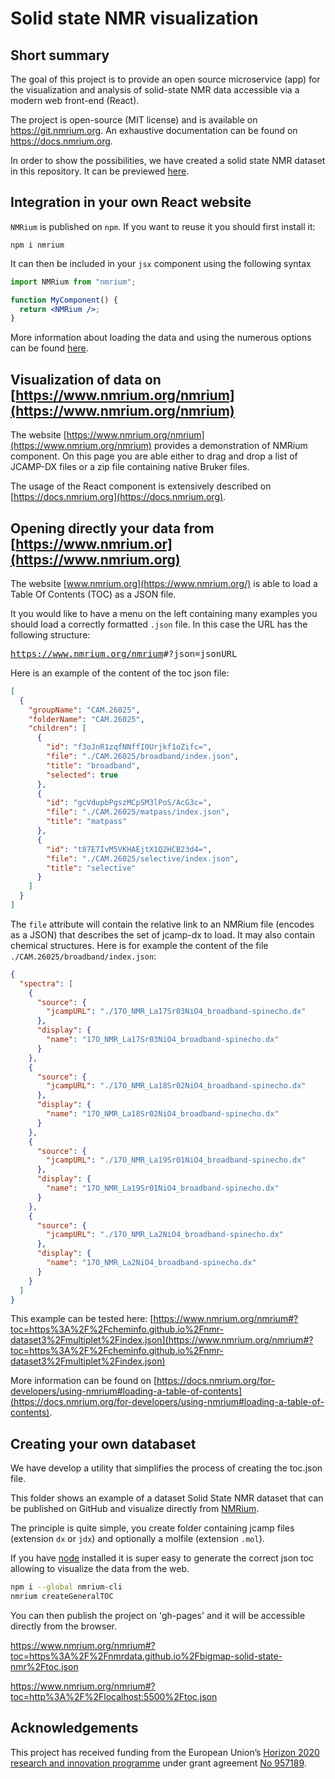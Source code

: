 # Solid state NMR visualization

## Short summary

The goal of this project is to provide an open source microservice (app) for the visualization and analysis of solid-state NMR data accessible via a modern web front-end (React).

The project is open-source (MIT license) and is available on https://git.nmrium.org. An exhaustive documentation can be found on https://docs.nmrium.org.

In order to show the possibilities, we have created a solid state NMR dataset in this repository.
It can be previewed [here](https://www.nmrium.org/nmrium#?toc=https%3A%2F%2Fnmrdata.github.io%2Fbigmap-solid-state-nmr%2Ftoc.json).

## Integration in your own React website

`NMRium` is published on `npm`. If you want to reuse it you should first install it:

`npm i nmrium`

It can then be included in your `jsx` component using the following syntax

```jsx
import NMRium from "nmrium";

function MyComponent() {
  return <NMRium />;
}
```

More information about loading the data and using the numerous options can be found [here](https://docs.nmrium.org/for-developers/include-react-component).

## Visualization of data on [https://www.nmrium.org/nmrium](https://www.nmrium.org/nmrium)

The website [https://www.nmrium.org/nmrium](https://www.nmrium.org/nmrium) provides a demonstration of NMRium component. On this page you are able either to drag and drop a list of JCAMP-DX files or a zip file containing native Bruker files.

The usage of the React component is extensively described on [https://docs.nmrium.org](https://docs.nmrium.org).

## Opening directly your data from [https://www.nmrium.or](https://www.nmrium.org)

The website [www.nmrium.org](https://www.nmrium.org/) is able to load a Table Of Contents (TOC) as a JSON file.

It you would like to have a menu on the left containing many examples you should load a correctly formatted `.json` file. In this case the URL has the following structure:

<kbd>https://www.nmrium.org/nmrium</kbd><kbd>#?json=</kbd><kbd>jsonURL</kbd>

Here is an example of the content of the toc json file:

```json
[
  {
    "groupName": "CAM.26025",
    "folderName": "CAM.26025",
    "children": [
      {
        "id": "f3oJnR1zqfNNffI0Urjkf1oZifc=",
        "file": "./CAM.26025/broadband/index.json",
        "title": "broadband",
        "selected": true
      },
      {
        "id": "gcVdupbPgszMCpSM3lPoS/AcG3c=",
        "file": "./CAM.26025/matpass/index.json",
        "title": "matpass"
      },
      {
        "id": "t87E7IvM5VKHAEjtX1Q2HCB23d4=",
        "file": "./CAM.26025/selective/index.json",
        "title": "selective"
      }
    ]
  }
]
```

The `file` attribute will contain the relative link to an NMRium file (encodes as a JSON) that describes the set of jcamp-dx to load. It may also contain chemical structures. Here is for example the content of the file `./CAM.26025/broadband/index.json`:

```json
{
  "spectra": [
    {
      "source": {
        "jcampURL": "./17O_NMR_La17Sr03NiO4_broadband-spinecho.dx"
      },
      "display": {
        "name": "17O_NMR_La17Sr03NiO4_broadband-spinecho.dx"
      }
    },
    {
      "source": {
        "jcampURL": "./17O_NMR_La18Sr02NiO4_broadband-spinecho.dx"
      },
      "display": {
        "name": "17O_NMR_La18Sr02NiO4_broadband-spinecho.dx"
      }
    },
    {
      "source": {
        "jcampURL": "./17O_NMR_La19Sr01NiO4_broadband-spinecho.dx"
      },
      "display": {
        "name": "17O_NMR_La19Sr01NiO4_broadband-spinecho.dx"
      }
    },
    {
      "source": {
        "jcampURL": "./17O_NMR_La2NiO4_broadband-spinecho.dx"
      },
      "display": {
        "name": "17O_NMR_La2NiO4_broadband-spinecho.dx"
      }
    }
  ]
}
```

This example can be tested here:
[https://www.nmrium.org/nmrium#?toc=https%3A%2F%2Fcheminfo.github.io%2Fnmr-dataset3%2Fmultiplet%2Findex.json](https://www.nmrium.org/nmrium#?toc=https%3A%2F%2Fcheminfo.github.io%2Fnmr-dataset3%2Fmultiplet%2Findex.json)

More information can be found on [https://docs.nmrium.org/for-developers/using-nmrium#loading-a-table-of-contents](https://docs.nmrium.org/for-developers/using-nmrium#loading-a-table-of-contents).

## Creating your own databaset

We have develop a utility that simplifies the process of creating the toc.json file.

This folder shows an example of a dataset Solid State NMR dataset that can be published on GitHub and visualize directly from [NMRium](https://www.nmrium.org/).

The principle is quite simple, you create folder containing jcamp files (extension `dx` or `jdx`) and optionally a molfile (extension `.mol`).

If you have [node](https://nodejs.org/en/) installed it is super easy to generate the correct json toc allowing to visualize the data from the web.

```bash
npm i --global nmrium-cli
nmrium createGeneralTOC
```

You can then publish the project on 'gh-pages' and it will be accessible directly from the browser.

https://www.nmrium.org/nmrium#?toc=https%3A%2F%2Fnmrdata.github.io%2Fbigmap-solid-state-nmr%2Ftoc.json

https://www.nmrium.org/nmrium#?toc=http%3A%2F%2Flocalhost:5500%2Ftoc.json

## Acknowledgements

This project has received funding from the European Union’s [Horizon 2020 research and innovation programme](https://ec.europa.eu/programmes/horizon2020/en) under grant agreement [No 957189](https://cordis.europa.eu/project/id/957189).
